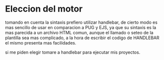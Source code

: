 # Eleccion del motor 

tomando en cuenta la sintaxis prefiero utilizar handlebar, de cierto modo es mas sencillo de usar en comparacion a PUG y EJS, ya que su sintaxis es la mas parecida
a un archivo HTML comun, aunque el llamado o seteo de la plantilla sea mas complicado, a la hora de escribir el codigo de HANDLEBAR el mismo presenta mas facilidades.

si me piden elegir tomare a handlebar para ejecutar mis proyectos.

